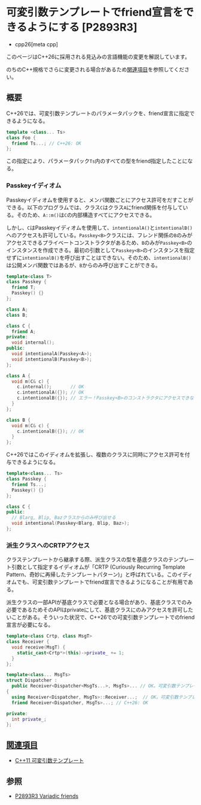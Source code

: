 # 可変引数テンプレートでfriend宣言をできるようにする [P2893R3]
* cpp26[meta cpp]

<!-- start lang caution -->

このページはC++26に採用される見込みの言語機能の変更を解説しています。

のちのC++規格でさらに変更される場合があるため[関連項目](#relative-page)を参照してください。

<!-- last lang caution -->

## 概要
C++26では、可変引数テンプレートのパラメータパックを、friend宣言に指定できるようになる。

```cpp
template <class... Ts>
class Foo {
  friend Ts...; // C++26: OK
};
```

この指定により、パラメータパック`Ts`内のすべての型をfriend指定したことになる。


### Passkeyイディオム
Passkeyイディオムを使用すると、メンバ関数ごとにアクセス許可をだすことができる。以下のプログラムでは、クラス`C`はクラス`A`にfriend関係を付与している。そのため、`A::m()`は`C`の内部構造すべてにアクセスできる。

しかし、`C`はPasskeyイディオムを使用して、`intentionalA()`と`intentionalB()`へのアクセスも許可している。`Passkey<B>`クラスには、フレンド関係の`B`のみがアクセスできるプライベートコンストラクタがあるため、`B`のみが`Passkey<B>`のインスタンスを作成できる。最初の引数として`Passkey<B>`のインスタンスを指定せずに`intentionalB()`を呼び出すことはできない。そのため、`intentionalB()`は公開メンバ関数ではあるが、`B`からのみ呼び出すことができる。

```cpp
template<class T>
class Passkey {
  friend T;
  Passkey() {}
};

class A;
class B;

class C {
  friend A;
private:
  void internal();
public:
  void intentionalA(Passkey<A>);
  void intentionalB(Passkey<B>);
};

class A {
  void m(C& c) {
    c.internal();       // OK
    c.intentionalA({}); // OK
    c.intentionalB({}); // エラー！Passkey<B>のコンストラクタにアクセスできない
  }
};

class B {
  void m(C& c) {
    c.intentionalB({}); // OK
  }
};
```

C++26ではこのイディオムを拡張し、複数のクラスに同時にアクセス許可を付与できるようになる。

```cpp
template<class... Ts>
class Passkey {
  friend Ts...;
  Passkey() {}
};

class C {
public:
  // Blarg, Blip, Bazクラスからのみ呼び出せる
  void intentional(Passkey<Blarg, Blip, Baz>);
};
```


### 派生クラスへのCRTPアクセス
クラステンプレートから継承する際、派生クラスの型を基底クラスのテンプレート引数として指定するイディオムが「CRTP (Curiously Recurring Template Pattern、奇妙に再帰したテンプレートパターン)」と呼ばれている。このイディオムでも、可変引数テンプレートでfriend宣言できるようになることが有用である。

派生クラスの一部APIが基底クラスで必要となる場合があり、基底クラスでのみ必要であるためそのAPIはprivateにして、基底クラスにのみアクセスを許可したいことがある。そういった状況で、C++26での可変引数テンプレートでのfriend宣言が必要になる。

```cpp
template<class Crtp, class MsgT>
class Receiver {
  void receive(MsgT) {
    static_cast<Crtp*>(this)->private_ += 1;
  }
};

template<class... MsgTs>
struct Dispatcher :
  public Receiver<Dispatcher<MsgTs...>, MsgTs>... // OK。可変引数テンプレートでの継承
{
  using Receiver<Dispatcher, MsgTs>::Receiver...;  // OK。可変引数テンプレートでのusing宣言
  friend Receiver<Dispatcher, MsgTs>...; // C++26: OK

private:
  int private_;
};
```


## <a id="relative-page" href="#relative-page">関連項目</a>
- [C++11 可変引数テンプレート](/lang/cpp11/variadic_templates.md)


## 参照
- [P2893R3 Variadic friends](https://open-std.org/jtc1/sc22/wg21/docs/papers/2024/p2893r3.html)
